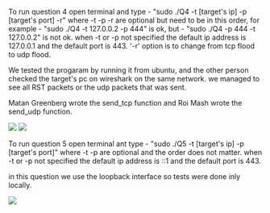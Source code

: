 To run question 4 open terminal and type - "sudo ./Q4 -t [target's ip] -p [target's port] -r"
where -t -p -r are optional but need to be in this order, for example - "sudo ./Q4 -t 127.0.0.2 -p 444"
is ok, but - "sudo ./Q4 -p 444 -t 127.0.0.2" is not ok.
when -t or -p not specified the default ip address is 127.0.0.1 and the default port is 443.
'-r' option is to change from tcp flood to udp flood.

We tested the progaram by running it from ubuntu, and the other person checked the target's pc on wireshark on the same network. we managed to see all RST packets or the udp packets that was sent. 

Matan Greenberg wrote the send_tcp function and Roi Mash wrote the send_udp function.

![](https://github.com/spyroy/Security-Protocols-Assignment/blob/main/Q4%20tcp.png)
![](https://github.com/spyroy/Security-Protocols-Assignment/blob/main/Q4%20udp.png)

To run question 5 open terminal ant type - "sudo ./Q5 -t [target's ip] -p [target's port]"
where -t -p are optional and the order does not matter.
when -t or -p not specified the default ip address is ::1 and the default port is 443.

in this question we use the loopback interface so tests were done inly locally.

![](https://github.com/spyroy/Security-Protocols-Assignment/blob/main/Q5%20ipv6%20udp.png)
